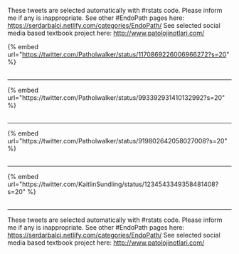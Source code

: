

These tweets are selected automatically with #rstats code. Please inform me if any is inappropriate.
See other #EndoPath pages here: https://serdarbalci.netlify.com/categories/EndoPath/ 
See selected social media based textbook project here: http://www.patolojinotlari.com/

{% embed url="https://twitter.com/Patholwalker/status/1170869226006966272?s=20" %}<br>
<br>
<hr>
{% embed url="https://twitter.com/Patholwalker/status/993392931410132992?s=20" %}<br>
<br>
<hr>
{% embed url="https://twitter.com/Patholwalker/status/919802642058027008?s=20" %}<br>
<br>
<hr>
{% embed url="https://twitter.com/KaitlinSundling/status/1234543349358481408?s=20" %}<br>
<br>
<hr>


These tweets are selected automatically with #rstats code. Please inform me if any is inappropriate.
See other #EndoPath pages here: https://serdarbalci.netlify.com/categories/EndoPath/ 
See selected social media based textbook project here: http://www.patolojinotlari.com/
